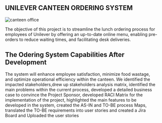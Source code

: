 ## UNILEVER CANTEEN ORDERING SYSTEM

![canteen office](https://github.com/user-attachments/assets/6b174bd6-e66d-44e4-94b7-88ba5e3d39c5)

The objective of this project is to streamline the lunch ordering process for employees of Unilever by offering an up-to-date online menu, 
enabling pre-orders to reduce waiting times, and facilitating desk deliveries. 

## The Odering System Capabilities After Development
The system will enhance employee satisfaction, minimize food wastage, and optimize operational efficiency within the canteen. 
We identified the impacted stakeholders,drew up stakeholders analysis matrix, identified the main problems within the current process, developed a detailed business case to convince the Project Sponsor, developed RACI Matrix for the implementation of the project, highlighted the main features to be developed in the system, created the AS-IN and TO-BE process Maps, translated the TO-BE requirements into user stories and created a Jira Board and Uploaded the user stories 
